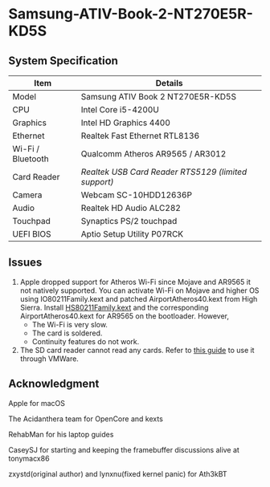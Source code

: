 # Samsung-ATIV-Book-2-NT270E5R-KD5S

## System Specification
| Item | Details |
| - | - |
| Model | Samsung ATIV Book 2 NT270E5R-KD5S |
| CPU | Intel Core i5-4200U |
| Graphics | Intel HD Graphics 4400 |
| Ethernet | Realtek Fast Ethernet RTL8136 |
| Wi-Fi / Bluetooth | Qualcomm Atheros AR9565 / AR3012 |
| Card Reader | *Realtek USB Card Reader RTS5129 (limited support)* |
| Camera | Webcam SC-10HDD12636P |
| Audio | Realtek HD Audio ALC282 |
| Touchpad | Synaptics PS/2 touchpad |
| UEFI BIOS | Aptio Setup Utility P07RCK |

## Issues
1. Apple dropped support for Atheros Wi-Fi since Mojave and AR9565 it not natively supported. You can activate Wi-Fi on Mojave and higher OS using IO80211Family.kext and patched AirportAtheros40.kext from High Sierra. Install [HS80211Family.kext](https://www.insanelymac.com/forum/files/file/1008-io80211family-modif/) and the corresponding AirportAtheros40.kext for AR9565 on the bootloader. However,
    - The Wi-Fi is very slow.
    - The card is soldered.
    - Continuity features do not work.
2. The SD card reader cannot read any cards. Refer to [this guide](https://github.com/ManuGithubSteam/XiaoMi-Pro-2018-HackintoshOC/wiki/2.0-Setup-SD-Card-Reader) to use it through VMWare.

## Acknowledgment
Apple for macOS

The Acidanthera team for OpenCore and kexts

RehabMan for his laptop guides

CaseySJ for starting and keeping the framebuffer discussions alive at tonymacx86

zxystd(original author) and lynxnu(fixed kernel panic) for Ath3kBT
